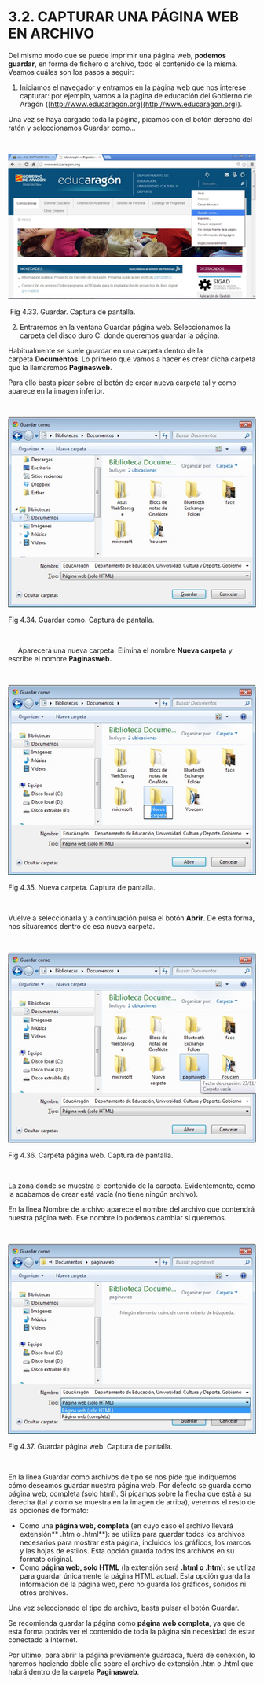 
# 3.2. CAPTURAR UNA PÁGINA WEB EN ARCHIVO

Del mismo modo que se puede imprimir una página web, **podemos guardar**, en forma de fichero o archivo, todo el contenido de la misma. Veamos cuáles son los pasos a seguir:

1. Iniciamos el navegador y entramos en la página web que nos interese capturar: por ejemplo, vamos a la página de educación del Gobierno de Aragón ([http://www.educaragon.org](http://www.educaragon.org)).

Una vez se haya cargado toda la página, picamos con el botón derecho del ratón y seleccionamos Guardar como...

 


![](img/guardar_como.jpg)

 Fig 4.33. Guardar. Captura de pantalla.

2. Entraremos en la ventana Guardar página web. Seleccionamos la carpeta del disco duro C: donde queremos guardar la página.

Habitualmente se suele guardar en una carpeta dentro de la carpeta **Documentos**. Lo primero que vamos a hacer es crear dicha carpeta que la llamaremos **Paginasweb**.

Para ello basta picar sobre el botón de crear nueva carpeta tal y como aparece en la imagen inferior.

 


![](img/guardar_como2.jpg)

Fig 4.34. Guardar como. Captura de pantalla.

 

     Aparecerá una nueva carpeta. Elimina el nombre **Nueva carpeta** y escribe el nombre **Paginasweb.**

 


![](img/nueva_carpeta.jpg)

Fig 4.35. Nueva carpeta. Captura de pantalla.

 

Vuelve a seleccionarla y a continuación pulsa el botón **Abrir**. De esta forma, nos situaremos dentro de esa nueva carpeta.

 


![](img/carpetapaginaweb.jpg)

Fig 4.36. Carpeta página web. Captura de pantalla.

 

La zona donde se muestra el contenido de la carpeta. Evidentemente, como la acabamos de crear está vacía (no tiene ningún archivo).

En la línea Nombre de archivo aparece el nombre del archivo que contendrá nuestra página web. Ese nombre lo podemos cambiar si queremos.

 


![](img/guardar_como3.jpg)

Fig 4.37. Guardar página web. Captura de pantalla.

 

En la línea Guardar como archivos de tipo se nos pide que indiquemos cómo deseamos guardar nuestra página web. Por defecto se guarda como página web, completa (solo html). Si picamos sobre la flecha que está a su derecha (tal y como se muestra en la imagen de arriba), veremos el resto de las opciones de formato:

- Como una **página web, completa** (en cuyo caso el archivo llevará extensión** .htm o .html**): se utiliza para guardar todos los archivos necesarios para mostrar esta página, incluidos los gráficos, los marcos y las hojas de estilos. Esta opción guarda todos los archivos en su formato original.
- Como **página web, solo HTML** (la extensión será **.html o .htm**): se utiliza para guardar únicamente la página HTML actual. Esta opción guarda la información de la página web, pero no guarda los gráficos, sonidos ni otros archivos.

Una vez seleccionado el tipo de archivo, basta pulsar el botón Guardar.

Se recomienda guardar la página como **página web completa**, ya que de esta forma podrás ver el contenido de toda la página sin necesidad de estar conectado a Internet.

Por último, para abrir la página previamente guardada, fuera de conexión, lo haremos haciendo doble clic sobre el archivo de extensión .htm o .html que habrá dentro de la carpeta **Paginasweb**.

